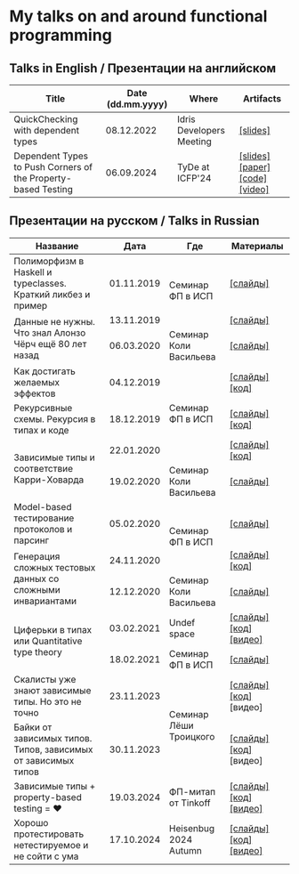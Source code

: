 # My talks on and around functional programming

## Talks in English / Презентации на английском

| Title | Date (dd.mm.yyyy) | Where | Artifacts |
|-------|------|-------|-----------|
| QuickChecking with dependent types | 08.12.2022 | Idris Developers Meeting | [[slides]](2022.12.08-on-deptycheck.idm.pdf) |
| Dependent Types to Push Corners of the Property-based Testing | 06.09.2024 | TyDe at ICFP'24 | [[slides]](2024.09.06-deptyp-to-push-pbt.pdf) [[paper]](https://icfp24.sigplan.org/details/tyde-2024-papers/6/Dependent-Types-to-Push-Corners-of-the-Property-based-Testing-Extended-Abstract-) [[code]](https://github.com/buzden/code-for-lectures/tree/master/2024.09.06-deptyp-to-push-pbt) [[video]](https://youtube.com/watch?v=hTCyrpsFrAE) |

## Презентации на русском / Talks in Russian

<table>
  <thead><tr><th>Название</th><th>Дата</th><th>Где</th><th>Материалы</th></tr></thead>
  <tbody>
    <tr>
      <td>Полиморфизм в Haskell и typeclasses. Краткий ликбез и пример</td>
      <td>01.11.2019</td>
      <td rowspan="2">Семинар ФП в ИСП</td>
      <td><a href="2019.11.01-typeclasses-n-polymorphism.isp-fp-sem.pdf">[слайды]</a></td>
    </tr>
    <tr>
      <td rowspan="2">Данные не нужны. Что знал Алонзо Чёрч ещё 80 лет назад</td>
      <td>13.11.2019</td>
      <td><a href="2019.11.13-church-encoding.isp-fp-sem.pdf">[слайды]</a></td>
    </tr>
    <tr>
      <td>06.03.2020</td>
      <td>Семинар Коли Васильева</td>
      <td><a href="2020.03.06-church-encoding.kol-sem.pdf">[слайды]</a></td>
    </tr>
    <tr>
      <td>Как достигать желаемых эффектов</td>
      <td>04.12.2019</td>
      <td rowspan="3">Семинар ФП в ИСП</td>
      <td><a href="2019.12.04-mtl-and-effects.isp-fp-sem.pdf">[слайды]</a> <a href="https://github.com/buzden/code-for-lectures/tree/master/2019.12.03-to-monad-trans-lecture">[код]</a></td>
    </tr>
    <tr>
      <td>Рекурсивные схемы. Рекурсия в типах и коде</td>
      <td>18.12.2019</td>
      <td><a href="2019.12.18-recursion-schemes.isp-fp-sem.pdf">[слайды]</a> <a href="https://github.com/buzden/code-for-lectures/tree/master/2019.12.18-to-rec-schemes-lecture">[код]</a></td>
    </tr>
    <tr>
      <td rowspan="2">Зависимые типы и соответствие Карри-Ховарда</td>
      <td>22.01.2020</td>
      <td><a href="2020.01.22-bhk-deptyp.isp-fp-sem.pdf">[слайды]</a> <a href="https://github.com/buzden/code-for-lectures/tree/master/2020.01.22-to-bhk-lecture">[код]</a></td>
    </tr>
    <tr>
      <td>19.02.2020</td>
      <td>Семинар Коли Васильева</td>
      <td><a href="2020.02.19-bhk-deptyp.kol-sem.pdf">[слайды]</a></td>
    </tr>
    <tr>
      <td>Model-based тестирование протоколов и парсинг</td>
      <td>05.02.2020</td>
      <td rowspan="2">Семинар ФП в ИСП</td>
      <td><a href="2020.02.05-mbt-and-parsing.isp-fp-sem.pdf">[слайды]</a></td>
    </tr>
    <tr>
      <td rowspan="2">Генерация сложных тестовых данных со сложными инвариантами</td>
      <td>24.11.2020</td>
      <td><a href="2020.11.24-complex-data-gen.isp-fp-sem.pdf">[слайды]</a> <a href="https://github.com/buzden/code-for-lectures/tree/master/2020.11.24-to-complex-data-gen-presentation">[код]</a></td>
    </tr>
    <tr>
      <td>12.12.2020</td>
      <td>Семинар Коли Васильева</td>
      <td><a href="2020.12.12-complex-data-gen.kol-sem.pdf">[слайды]</a></td>
    </tr>
    <tr>
      <td rowspan="2">Циферьки в типах или Quantitative type theory</td>
      <td>03.02.2021</td>
      <td>Undef space</td>
      <td><a href="2021.02.03-qtt.undef-space.pdf">[слайды]</a> <a href="https://github.com/buzden/code-for-lectures/tree/master/2021.02.03-to-qtt-lecture">[код]</a> <a href="https://www.youtube.com/watch?v=_6HHhMftEAc">[видео]</a></td>
    </tr>
    <tr>
      <td>18.02.2021</td>
      <td>Семинар ФП в ИСП</td>
      <td><a href="2021.02.18-qtt.isp-fp-sem.pdf">[слайды]</a></td>
    </tr>
    <tr>
      <td>Скалисты уже знают зависимые типы. Но это не точно</td>
      <td>23.11.2023</td>
      <td rowspan="2">Семинар Лёши Троицкого</td>
      <td><a href="2023.11.23-deptyp-for-scalists.tro-sem.pdf">[слайды]</a> <a href="https://github.com/buzden/code-for-lectures/tree/master/2023.11.23-deptyp-for-scalists">[код]</a> [видео]</td>
    </tr>
    <tr>
      <td>Байки от зависимых типов. Типов, зависимых от зависимых типов</td>
      <td>30.11.2023</td>
      <td><a href="2023.11.30-deptyp-for-somewhat-real.tro-sem.pdf">[слайды]</a> <a href="https://github.com/buzden/code-for-lectures/tree/master/2023.11.30-deptyp-for-somewhat-real">[код]</a> [видео]</td>
    </tr>
    <tr>
      <td>Зависимые типы + property-based testing = ♥</td>
      <td>19.03.2024</td>
      <td>ФП-митап от Tinkoff</td>
      <td><a href="2024.03.19-deptyp-plus-pbt-is-love.pdf">[слайды]</a> <a href="https://github.com/buzden/code-for-lectures/tree/master/2024.03.19-deptyp-plus-pbt-is-love">[код]</a> <a href="https://www.youtube.com/watch?v=aEiO-nyppmE">[видео]</a></td>
    </tr>
    <tr>
      <td>Хорошо протестировать нетестируемое и не сойти с ума</td>
      <td>17.10.2024</td>
      <td>Heisenbug 2024 Autumn</td>
      <td><a href="2024.10.17-test-untestable-well-still-staying-sane.heisenbug.pdf">[слайды]</a> <a href="https://github.com/buzden/code-for-lectures/tree/master/2024.10.17-test-untestable-well-still-staying-sane">[код]</a> <a href="https://www.youtube.com/watch?v=zyZJm8wExFU">[видео]</a></td>
    </tr>
  </tbody>
</table>
